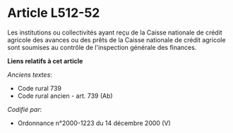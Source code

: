 # Article L512-52

Les institutions ou collectivités ayant reçu de la Caisse nationale de crédit agricole des avances ou des prêts de la Caisse
nationale de crédit agricole sont soumises au contrôle de l'inspection générale des finances.

**Liens relatifs à cet article**

_Anciens textes_:

  - Code rural 739
  - Code rural ancien - art. 739 (Ab)

_Codifié par_:

  - Ordonnance n°2000-1223 du 14 décembre 2000 (V)
